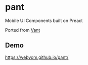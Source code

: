 # pant

Mobile UI Components built on Preact

Ported from [Vant](https://github.com/youzan/vant)

## Demo

https://webyom.github.io/pant/

